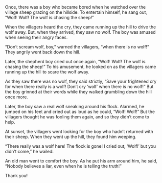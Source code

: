 Once, there was a boy who became bored when he watched over the village sheep grazing on the hillside. To entertain himself, he sang out, “Wolf! Wolf! The wolf is chasing the sheep!”

When the villagers heard the cry, they came running up the hill to drive the wolf away. But, when they arrived, they saw no wolf. The boy was amused when seeing their angry faces.

“Don’t scream wolf, boy,” warned the villagers, “when there is no wolf!” They angrily went back down the hill.

Later, the shepherd boy cried out once again, “Wolf! Wolf! The wolf is chasing the sheep!” To his amusement, he looked on as the villagers came running up the hill to scare the wolf away.

As they saw there was no wolf, they said strictly, “Save your frightened cry for when there really is a wolf! Don’t cry ‘wolf’ when there is no wolf!” But the boy grinned at their words while they walked grumbling down the hill once more.

Later, the boy saw a real wolf sneaking around his flock. Alarmed, he jumped on his feet and cried out as loud as he could, “Wolf! Wolf!” But the villagers thought he was fooling them again, and so they didn’t come to help.

At sunset, the villagers went looking for the boy who hadn’t returned with their sheep. When they went up the hill, they found him weeping.

“There really was a wolf here! The flock is gone! I cried out, ‘Wolf!’ but you didn’t come,” he wailed.

An old man went to comfort the boy. As he put his arm around him, he said, “Nobody believes a liar, even when he is telling the truth!”

Thank you!
